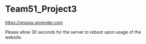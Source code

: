 # Team51_Project3
https://revpos.onrender.com

Please allow 30 seconds for the server to reboot upon usage of the website.
